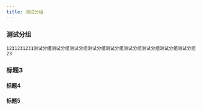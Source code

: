 ```yaml
---
title: 测试分组
---
```



### 测试分组

```
1231231231测试分组测试分组测试分组测试分组测试分组测试分组测试分组测试分组测试分组23
```

### 标题3

#### 标题4

#### 标题5